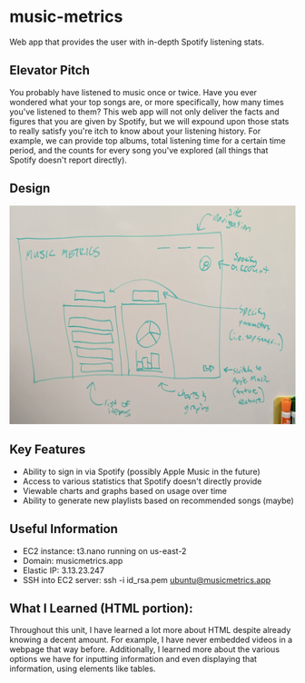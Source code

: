 # music-metrics
Web app that provides the user with in-depth Spotify listening stats.

## Elevator Pitch

You probably have listened to music once or twice. Have you ever wondered what your top songs are, or more specifically, how many times you've listened to them? This web app will not only deliver the facts and figures that you are given by Spotify, but we will expound upon those stats to really satisfy you're itch to know about your listening history. For example, we can provide top albums, total listening time for a certain time period, and the counts for every song you've explored (all things that Spotify doesn't report directly).

## Design

![Design](design2.jpg)

## Key Features

* Ability to sign in via Spotify (possibly Apple Music in the future)
* Access to various statistics that Spotify doesn't directly provide
* Viewable charts and graphs based on usage over time
* Ability to generate new playlists based on recommended songs (maybe)

## Useful Information

* EC2 instance: t3.nano running on us-east-2
* Domain: musicmetrics.app
* Elastic IP: 3.13.23.247
* SSH into EC2 server: ssh -i id_rsa.pem ubuntu@musicmetrics.app

## What I Learned (HTML portion):

Throughout this unit, I have learned a lot more about HTML despite already knowing a decent amount. For example, I have never embedded videos in a webpage that way before. Additionally, I learned more about the various options we have for inputting information and even displaying that information, using elements like tables.
